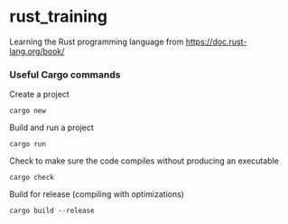 # rust_training

Learning the Rust programming language from https://doc.rust-lang.org/book/

### Useful Cargo commands
Create a project

    cargo new

Build and run a project

    cargo run

Check to make sure the code compiles without producing an executable

    cargo check

Build for release (compiling with optimizations)

    cargo build --release


